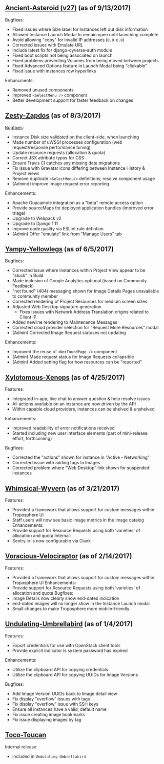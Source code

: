 ## [Ancient-Asteroid (v27)](https://github.com/cyverse/troposphere/milestone/16?closed=1) (as of 9/13/2017)

Bugfixes:
  - Fixed issues where Size label for Instances left out disk information
  - Allowed Instance Launch Modal to remain open until launching complete
  - Avoid allowing "copy" for invalid IP addresses (`0.0.0.0`)
  - Corrected issues with Emulate URL
  - Include latest fix for django-cyverse-auth module
  - Fixed boot scripts not being associated on launch
  - Fixed problems preventing Volumes from being moved between projects
  - Fixed Advanced Options feature in Launch Modal being "clickable"
  - Fixed issue with instances row hyperlinks 

Enhancments:
  - Removed unused components 
  - Improved `<SelectMenu />` component
  - Better development support for faster feedback on changes

## [Zesty-Zapdos](https://github.com/cyverse/troposphere/milestone/15?closed=1) (as of 8/3/2017)

[Bugfixes](https://github.com/cyverse/troposphere/pulls?utf8=%E2%9C%93&q=is%3Apr%20is%3Aclosed%20merged%3A2017-06-05..2017-08-03):
  - Instance Disk size validated on the client-side, when launching
  - Made number of uWSGI processes configuration (web request/response performance tuning)
  - Update resource requests (allocation & quota)
  - Correct JSX attribute typos for CSS 
  - Ensure Travis CI catches any missing data migrations 
  - Fix issue with Gravatar icons differing between Instance History & Project views
  - Remove duplicate `<SelectMenu/>` definitions; resolve component usage
  - (Admind) improve image request error reporting
  
Enhancements:  
  - Apache Guacamole integration as a "beta" remote access option
  - Provide sourceMaps for deployed application bundles (improved error triage)
  - Upgrade to Webpack v2
  - Upgrade to Django 1.11
  - Improve code quality via ESLint rule defintion
  - (Admin) Offer "emulate" link from "Manage Users" tab

## [Yampy-Yellowlegs](https://github.com/cyverse/troposphere/milestone/14?closed=1) (as of 6/5/2017)

Bugfixes:
  - Corrected issue where Instances within Project View appear to be "stuck" in Build
  - Made inclusion of Google Analytics optional (based on Community Feedback)
  - "not found" (404) messaging shown for Image Details Pages unavailable to community member
  - Corrected rendering of Project Resources for medium screen sizes
  - Adjusted Web Desktop signature generation
     - Fixes issues with Network Address Translation origins related to Client IP.
  - Added newline rendering to Maintenance Messages
  - Corrected cloud provider selection for "Request More Resources" modal
  - (Admin) Corrected Image Request statuses not updating

Enhancements:
  - Improved the reuse of `<NotFoundPage />` component
  - (Admin) Made request status for Image Requests collapsible
  - (Admin) Added setting flag for how resources can be "reported"

## [Xylotomous-Xenops](https://github.com/cyverse/troposphere/milestone/13?closed=1) (as of 4/25/2017)
Features:
  - Integrated in-app, live chat to answer question & help resolve issues
  - All actions available on an instance are now driven by the API
  - Within capable cloud providers, instances can be shelved & unshelved

Enhancements:
  - Improved readability of error notifications received
  - Started including new user interface elements (part of mini-release effort, forthcoming)
  
Bugfixes:
  - Corrected the "actions" shown for instance in "Active - Networking"
  - Corrected issue with adding tags to Images
  - Corrected problem where "Web Desktop" link shown for suspended instances

## [Whimsical-Wyvern](https://github.com/cyverse/troposphere/milestone/12?closed=1) (as of 3/21/2017)
Features:
  - Provided a framework that allows support for custom messages within Troposphere UI
  - Staff users will now see basic image metrics in the image catalog
Enhancements:
  - Provide support for Resource Requests using both 'varieties' of allocation and quota
Internal:
  - Sentry.io is now configurable via Clank


## [Voracious-Velociraptor](https://github.com/cyverse/troposphere/milestone/11?closed=1) (as of 2/14/2017)
Features:
  - Provided a framework that allows support for custom messages within Troposphere UI
Enhancements:
  - Provide support for Resource Requests using both 'varieties' of allocation and quota
Bugfixes:
  - Image Details now clearly show end-dated indication
  - end-dated images will no longer show in the Instance Launch modal
  - Small changes to make Troposphere more mobile-friendly

## [Undulating-Umbrellabird](https://github.com/cyverse/troposphere/pulls?q=is%3Amerged+is%3Apr+milestone%3A%22Undulating-Umbrellabird+%22) (as of 1/4/2017)

Features:
  - Export credentials for use with OpenStack client tools
  - Provide explicit indicator is system password has expired

Enhancements:
  - Utilize the clipboard API for copying credentials
  - Utilize the clipboard API for copying UUIDs for Image Versions

Bugfixes:
  - Add Image Version UUIDs back to Image detail view
  - Fix display "overflow" issues with tags
  - Fix display "overflow" issue with SSH keys
  - Ensure all instances have a valid, default name
  - Fix issue creating image bookmarks
  - Fix issue displaying images by tag

## [Toco-Toucan](https://github.com/cyverse/troposphere/pulls?utf8=%E2%9C%93&q=is%3Amerged%20is%3Apr%20milestone%3A%22Toco-Toucan%22)

Internal release:
  - included in `Undulating-Umbrellabird`

